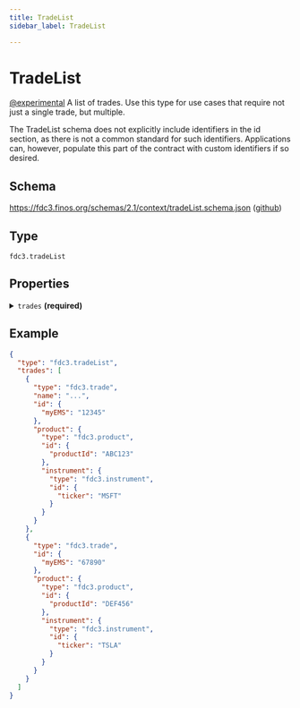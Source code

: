 ```yaml
---
title: TradeList
sidebar_label: TradeList

---
```


# TradeList

[@experimental](/docs/fdc3-compliance#experimental-features) A list of trades. Use this type for use cases that require not just a single trade, but multiple.

The TradeList schema does not explicitly include identifiers in the id section, as there is not a common standard for such identifiers. Applications can, however, populate this part of the contract with custom identifiers if so desired.

## Schema

<https://fdc3.finos.org/schemas/2.1/context/tradeList.schema.json> ([github](static/schemas/2.1/context/tradeList.schema.json))

## Type

`fdc3.tradeList`

## Properties

<details>
  <summary><code>trades</code> <strong>(required)</strong></summary>

**type**: `array`

<details>
  <summary><code>Items</code></summary>

**type**: [Trade](Trade)

</details>

An array of trade contexts that forms the list.

</details>

## Example

```json
{
  "type": "fdc3.tradeList",
  "trades": [
    {
      "type": "fdc3.trade",
      "name": "...",
      "id": {
        "myEMS": "12345"
      },
      "product": {
        "type": "fdc3.product",
        "id": {
          "productId": "ABC123"
        },
        "instrument": {
          "type": "fdc3.instrument",
          "id": {
            "ticker": "MSFT"
          }
        }
      }
    },
    {
      "type": "fdc3.trade",
      "id": {
        "myEMS": "67890"
      },
      "product": {
        "type": "fdc3.product",
        "id": {
          "productId": "DEF456"
        },
        "instrument": {
          "type": "fdc3.instrument",
          "id": {
            "ticker": "TSLA"
          }
        }
      }
    }
  ]
}
```

